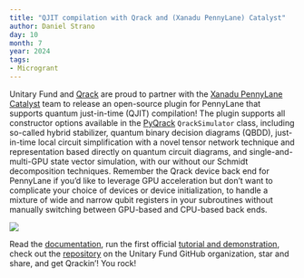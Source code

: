 ```yaml
---
title: "QJIT compilation with Qrack and (Xanadu PennyLane) Catalyst"
author: Daniel Strano
day: 10
month: 7
year: 2024
tags:
- Microgrant
---
```

Unitary Fund and [Qrack](https://github.com/unitaryfund/qrack) are proud to partner with the [Xanadu PennyLane Catalyst](https://docs.pennylane.ai/projects/catalyst/en/stable/index.html) team to release an open-source plugin for PennyLane that supports quantum just-in-time (QJIT) compilation! The plugin supports all constructor options available in the [PyQrack](https://github.com/unitaryfund/pyqrack) `QrackSimulator` class, including so-called hybrid stabilizer, quantum binary decision diagrams (QBDD), just-in-time local circuit simplification with a novel tensor network technique and representation based directly on quantum circuit diagrams, and single-and-multi-GPU state vector simulation, with our without our Schmidt decomposition techniques. Remember the Qrack device back end for PennyLane if you’d like to leverage GPU acceleration but don’t want to complicate your choice of devices or device initialization, to handle a mixture of wide and narrow qubit registers in your subroutines without manually switching between GPU-based and CPU-based back ends.

![](/images/qrack_catalyst_integration_shelf.png)

Read the [documentation](https://pennylane-qrack.readthedocs.io/en/latest/), run the first official [tutorial and demonstration](https://pennylane.ai/qml/demos/qrack/), check out the [repository](https://github.com/unitaryfund/pennylane-qrack) on the Unitary Fund GitHub organization, star and share, and get Qrackin’! You rock!
